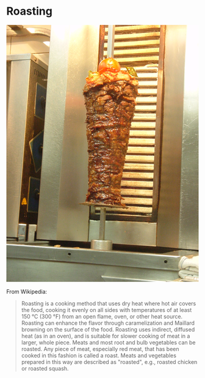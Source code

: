 # Roasting

![](./images/roast-shawarma.jpg)

From Wikipedia:
> Roasting is a cooking method that uses dry heat where hot air covers the food, cooking it evenly on all sides with temperatures of at least 150 °C (300 °F) from an open flame, oven, or other heat source. Roasting can enhance the flavor through caramelization and Maillard browning on the surface of the food. Roasting uses indirect, diffused heat (as in an oven), and is suitable for slower cooking of meat in a larger, whole piece. Meats and most root and bulb vegetables can be roasted. Any piece of meat, especially red meat, that has been cooked in this fashion is called a roast. Meats and vegetables prepared in this way are described as "roasted", e.g., roasted chicken or roasted squash.